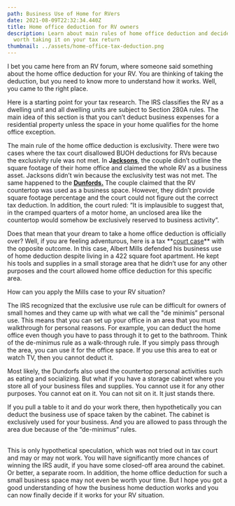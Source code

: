 ```yaml
---
path: Business Use of Home for RVers
date: 2021-08-09T22:32:34.440Z
title: Home office deduction for RV owners
description: Learn about main rules of home office deduction and decide if it is
  worth taking it on your tax return
thumbnail: ../assets/home-office-tax-deduction.png
---
```

I bet you came here from an RV forum, where someone said something about the home office deduction for your RV. You are thinking of taking the deduction, but you need to know more to understand how it works. Well, you came to the right place.

Here is a starting point for your tax research. The IRS classifies the RV as a dwelling unit and all dwelling units are subject to Section 280A rules. The main idea of this section is that you can’t deduct business expenses for a residential property unless the space in your home qualifies for the home office exception.

The main rule of the home office deduction is exclusivity. There were two cases where the tax court disallowed BUOH deductions for RVs because the exclusivity rule was not met. In **J[acksons](https://scholar.google.com/scholar_case?case=9816944377472901469&q=dellward+judith+jackson&hl=en&as_sdt=2006)**, the couple didn’t outline the square footage of their home office and claimed the whole RV as a business asset. Jacksons didn’t win because the exclusivity test was not met. The same happened to the **[Dunfords.](https://www.bradfordtaxinstitute.com/Endnotes/TC_Memo_2013-189.pdf)** The couple claimed that the RV countertop was used as a business space. However, they didn’t provide square footage percentage and the court could not figure out the correct tax deduction. In addition, the court ruled: “It is implausible to suggest that, in the cramped quarters of a motor home, an unclosed area like the countertop would somehow be exclusively reserved to business activity”.

Does that mean that your dream to take a home office deduction is officially over? Well, if you are feeling adventurous, here is a tax **[court case](https://www.bradfordtaxinstitute.com/Endnotes/TC_Memo_1991-592.pdf')** with the opposite outcome. In this case, Albert Mills defended his business use of home deduction despite living in a 422 square foot apartment. He kept his tools and supplies in a small storage area that he didn’t use for any other purposes and the court allowed home office deduction for this specific area.

How can you apply the Mills case to your RV situation?

The IRS recognized that the exclusive use rule can be difficult for owners of small homes and they came up with what we call the "de minimis” personal use. This means that you can set up your office in an area that you must walkthrough for personal reasons. For example, you can deduct the home office even though you have to pass through it to get to the bathroom. Think of the de-minimus rule as a walk-through rule. If you simply pass through the area, you can use it for the office space. If you use this area to eat or watch TV, then you cannot deduct it.

Most likely, the Dundorfs also used the countertop personal activities such as eating and socializing. But what if you have a storage cabinet where you store all of your business files and supplies. You cannot use it for any other purposes. You cannot eat on it. You can not sit on it. It just stands there.

If you pull a table to it and do your work there, then hypothetically you can deduct the business use of space taken by the cabinet. The cabinet is exclusively used for your business. And you are allowed to pass through the area due because of the “de-minimus” rules.

\
This is only hypothetical speculation, which was not tried out in tax court and may or may not work. You will have significantly more chances of winning the IRS audit, if you have some closed-off area around the cabinet. Or better, a separate room. In addition, the home office deduction for such a small business space may not even be worth your time. But I hope you got a good understanding of how the business home deduction works and you can now finally decide if it works for your RV situation.